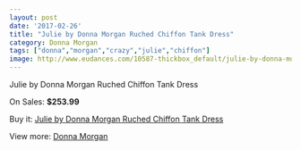 ```yaml
---
layout: post
date: '2017-02-26'
title: "Julie by Donna Morgan Ruched Chiffon Tank Dress"
category: Donna Morgan
tags: ["donna","morgan","crazy","julie","chiffon"]
image: http://www.eudances.com/10587-thickbox_default/julie-by-donna-morgan-ruched-chiffon-tank-dress.jpg
---
```

Julie by Donna Morgan Ruched Chiffon Tank Dress

On Sales: **$253.99**
<a href="https://www.eudances.com/en/donna-morgan/3423-julie-by-donna-morgan-ruched-chiffon-tank-dress.html"><amp-img layout="responsive" width="600" height="600" src="//www.eudances.com/10587-thickbox_default/julie-by-donna-morgan-ruched-chiffon-tank-dress.jpg" alt="Julie by Donna Morgan Ruched Chiffon Tank Dress 0" /></a>
<a href="https://www.eudances.com/en/donna-morgan/3423-julie-by-donna-morgan-ruched-chiffon-tank-dress.html"><amp-img layout="responsive" width="600" height="600" src="//www.eudances.com/10588-thickbox_default/julie-by-donna-morgan-ruched-chiffon-tank-dress.jpg" alt="Julie by Donna Morgan Ruched Chiffon Tank Dress 1" /></a>
<a href="https://www.eudances.com/en/donna-morgan/3423-julie-by-donna-morgan-ruched-chiffon-tank-dress.html"><amp-img layout="responsive" width="600" height="600" src="//www.eudances.com/10589-thickbox_default/julie-by-donna-morgan-ruched-chiffon-tank-dress.jpg" alt="Julie by Donna Morgan Ruched Chiffon Tank Dress 2" /></a>
<a href="https://www.eudances.com/en/donna-morgan/3423-julie-by-donna-morgan-ruched-chiffon-tank-dress.html"><amp-img layout="responsive" width="600" height="600" src="//www.eudances.com/10590-thickbox_default/julie-by-donna-morgan-ruched-chiffon-tank-dress.jpg" alt="Julie by Donna Morgan Ruched Chiffon Tank Dress 3" /></a>

Buy it: [Julie by Donna Morgan Ruched Chiffon Tank Dress](https://www.eudances.com/en/donna-morgan/3423-julie-by-donna-morgan-ruched-chiffon-tank-dress.html "Julie by Donna Morgan Ruched Chiffon Tank Dress")

View more: [Donna Morgan](https://www.eudances.com/en/62-Donna-Morgan "Donna Morgan")